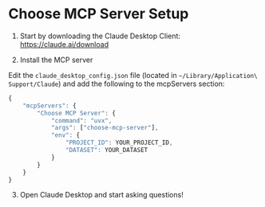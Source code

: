 # Choose MCP Server Setup

1. Start by downloading the Claude Desktop Client: https://claude.ai/download

2. Install the MCP server

Edit the `claude_desktop_config.json` file (located in `~/Library/Application\ Support/Claude`) and add the following to the mcpServers section:

```javascript
{
	"mcpServers": {
		"Choose MCP Server": {
			"command": "uvx",
			"args": ["choose-mcp-server"],
			"env": {
				"PROJECT_ID": YOUR_PROJECT_ID,
				"DATASET": YOUR_DATASET
			}
		}
	}
}
```

3. Open Claude Desktop and start asking questions!
